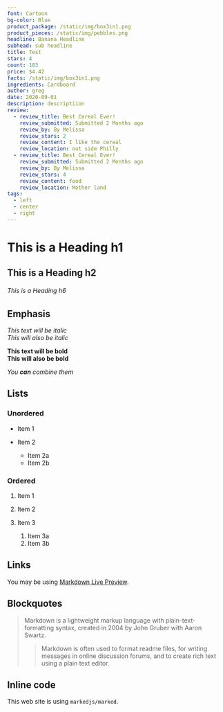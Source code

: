 ```yaml
---
font: Cartoon
bg-color: Blue
product_package: /static/img/box3in1.png
product_pieces: /static/img/pebbles.png
headline: Banana Headline
subhead: sub headline
title: Test
stars: 4
count: 183
price: $4.42
facts: /static/img/box3in1.png
ingredients: Cardboard
author: greg
date: 2020-09-01
description: descriptiion
review:
  - review_title: Best Cereal Ever!
    review_submitted: Submitted 2 Months ago
    review_by: By Melissa
    review_stars: 2
    review_content: I like the cereal
    review_location: out side Philly
  - review_title: Best Cereal Ever!
    review_submitted: Submitted 2 Months ago
    review_by: By Melissa
    review_stars: 4
    review_content: food
    review_location: Mother land
tags:
  - left
  - center
  - right
---
```

# This is a Heading h1

## This is a Heading h2

###### This is a Heading h6

## Emphasis

*This text will be italic*\
*This will also be italic*

**This text will be bold**\
**This will also be bold**

*You **can** combine them*

## Lists

### Unordered

* Item 1
* Item 2

  * Item 2a
  * Item 2b

### Ordered

1. Item 1
2. Item 2
3. Item 3

   1. Item 3a
   2. Item 3b

## Links

You may be using [Markdown Live Preview](https://markdownlivepreview.com/).

## Blockquotes

> Markdown is a lightweight markup language with plain-text-formatting syntax, created in 2004 by John Gruber with Aaron Swartz.
>
> > Markdown is often used to format readme files, for writing messages in online discussion forums, and to create rich text using a plain text editor.

## Inline code

This web site is using `markedjs/marked`.